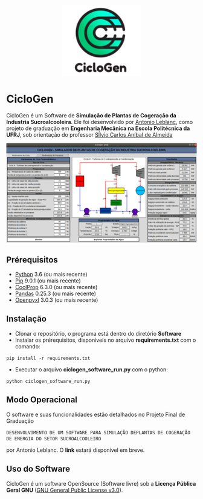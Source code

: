 <p align="center">
<img width="212" alt="ciclogen-software" src="https://github.com/antonio-leblanc/CicloGen/blob/master/images/ciclogen_logo1.png">
</p>

# CicloGen 

CicloGen é um Software de **Simulação de Plantas de Cogeração da Industria Sucroalcooleira**. Ele foi desenvolvido por <a href="https://www.linkedin.com/in/antonio-leblanc/">Antonio Leblanc</a>, como projeto de graduação em **Engenharia Mecânica na Escola Politécnica da UFRJ**, sob orientação do professor [Sĺlvio Carlos Aníbal de Almeida](http://www.mecanica.ufrj.br/ufrj-em/index.php?option=com_content&view=article&id=90:silvio-carlos-anibal-de-almeida&catid=36&Itemid=148&lang=pt")

<img width="997" alt="ciclogen-software" src="https://github.com/antonio-leblanc/CicloGen/blob/master/images/ciclogenFull.png">


## Prérequisitos

- [Python](https://www.python.org/) 3.6 (ou mais recente)
- [Pip](https://pip.pypa.io/en/stable/) 9.0.1 (ou mais recente)
- [CoolProp](http://www.coolprop.org/) 6.3.0 (ou mais recente)
- [Pandas](https://pypi.org/project/pandas/) 0.25.3 (ou mais recente)
- [Openpyxl](https://openpyxl.readthedocs.io/en/stable/) 3.0.3 (ou mais recente)


## Instalação

- Clonar o repositório, o programa está dentro do diretório **Software**
- Instalar os prérequisitos, disponiveis no arquivo **requirements.txt** com o comando:

```
pip install -r requirements.txt
```

- Executar o arquivo **ciclogen_software_run.py** com o python:

```
python ciclogen_software_run.py
```
## Modo Operacional

O software e suas funcionalidades estão detalhados no Projeto Final de Graduação 
```
DESENVOLVIMENTO DE UM SOFTWARE PARA SIMULAÇÃO DEPLANTAS DE COGERAÇÃO DE ENERGIA DO SETOR SUCROALCOOLEIRO
```
por Antonio Leblanc.
O **link** estará disponível em breve.

## Uso do Software

CicloGen é um software OpenSource (Software livre) sob a **Licença Pública Geral GNU** ([GNU General Public License v3.0](https://www.gnu.org/licenses/quick-guide-gplv3.html)).
